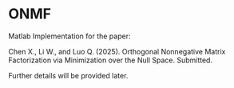 # ONMF
Matlab Implementation for the paper:

Chen X., Li W., and Luo Q. (2025). Orthogonal Nonnegative Matrix Factorization via Minimization over the Null Space. Submitted.

Further details will be provided later.
